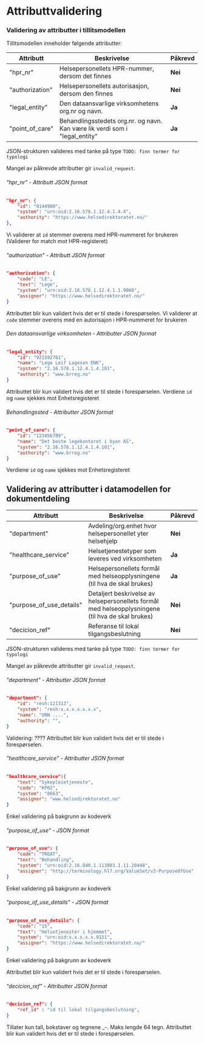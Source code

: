 # Attributtvalidering

### Validering av attributter i tillitsmodellen

Tillitsmodellen inneholder følgende attributter:

| Attributt | Beskrivelse | Påkrevd |
| --- | --- | --- |
| "hpr_nr" | Helsepersonellets HPR-nummer, dersom det finnes |  **Nei** |
| "authorization" | Helsepersonellets autorisasjon, dersom den finnes |  **Nei** |
| "legal_entity" | Den dataansvarlige virksomhetens org.nr og navn. | **Ja** |
| "point_of_care" | Behandlingsstedets org.nr. og navn.<br>Kan være lik verdi som i "legal_entity" | **Ja** |

JSON-strukturen valideres med tanke på type ```TODO: finn termer for typologi```

Mangel av påkrevde attributter gir `invalid_request`.


###### "hpr_nr" - Attributt JSON format

````JSON
"hpr_nr": {
    "id": "9144900",
    "system": "urn:oid:2.16.578.1.12.4.1.4.4",
    "authority": "https://www.helsedirektoratet.no/"
},
````

Vi validerer at `id` stemmer overens med HPR-nummeret for brukeren (Validerer for match mot HPR-registeret)

###### "authorization" - Attributt JSON format

````JSON
"authorization": {
    "code": "LE",
    "text": "Lege",
    "system": "urn:oid:2.16.578.1.12.4.1.1.9060",
    "assigner": "https://www.helsedirektoratet.no/"
}
````

Attributtet blir kun validert hvis det er til stede i forespørselen.
Vi validerer at `code` stemmer overens med en autorisajon i HPR-nummeret for brukeren 

###### Den dataansvarlige virksomheten - Attributter JSON format

````JSON
"legal_entity": {
    "id": "921592761",
    "name": "Lege Leif Lagesen ENK",
    "system": "2.16.578.1.12.4.1.4.101",
    "authority": "www.brreg.no"
}
```` 

Attributtet blir kun validert hvis det er til stede i forespørselen.
Verdiene `id` og `name` sjekkes mot Enhetsregisteret

###### Behandlingssted - Attributter JSON format

````JSON
"point_of_care": {
    "id": "123456789",
    "name": "Det beste legekontoret i byen AS",
    "system": "2.16.578.1.12.4.1.4.101",
    "authority": "www.brreg.no"
}
````

Verdiene `id` og `name` sjekkes mot Enhetsregisteret


## Validering av attributter i datamodellen for dokumentdeling

| Attributt | Beskrivelse | Påkrevd |
| --- | --- | --- |
| "department" | Avdeling/org.enhet hvor helsepersonellet yter helsehjelp |  **Nei** |
| "healthcare_service" | Helsetjenestetyper som leveres ved virksomheten |  **Ja** |
| "purpose_of_use" | Helsepersonellets formål med helseopplysningene (til hva de skal brukes) |  **Ja** |
| "purpose_of_use_details" | Detaljert beskrivelse av helsepersonellets formål med helseopplysningene (til hva de skal brukes) | **Nei** |
| "decicion_ref" | Referanse til lokal tilgangsbeslutning | **Nei** |

JSON-strukturen valideres med tanke på type ```TODO: finn termer for typologi```

Mangel av påkrevde attributter gir `invalid_request`.


###### "department" - Attributter JSON format

````JSON
"department": {
    "id": "resh:121313", 
    "system": "resh:x.x.x.x.x.x.x",
    "name": "UNN ....",
    "authority": "",
}
````

Validering: ????
Attributtet blir kun validert hvis det er til stede i forespørselen.

###### "healthcare_service" - Attributter JSON format

````JSON
"healthcare_service":{
    "text": "Sykepleietjeneste",
    "code": "KP02",
    "system": "8663",
    "assigner": "www.helsedirektoratet.no"
}
````
Enkel validering på bakgrunn av kodeverk

###### "purpose_of_use" - JSON format

````JSON
"purpose_of_use": {
    "code": "TREAT",
    "text": "Behandling",
    "system": "urn:oid:2.16.840.1.113883.1.11.20448",
    "assigner": "http://terminology.hl7.org/ValueSet/v3-PurposeOfUse"
}
````
Enkel validering på bakgrunn av kodeverk

###### "purpose_of_use_details" - JSON format

````JSON
"purpose_of_use_details": {
    "code": "15",
    "text": "Helsetjenester i hjemmet",
    "system": "urn:oid:x.x.x.x.x.9151",
    "assigner": "https://www.helsedirektoratet.no/"
}
````
Enkel validering på bakgrunn av kodeverk

Attributtet blir kun validert hvis det er til stede i forespørselen.

###### "decicion_ref" - Attributter JSON format

````JSON
"decicion_ref": {
    "ref_id" : "id til lokal tilgangsbeslutning", 
}
````
Tillater kun tall, bokstaver og tegnene _-. 
Maks lengde 64 tegn.
Attributtet blir kun validert hvis det er til stede i forespørselen.
